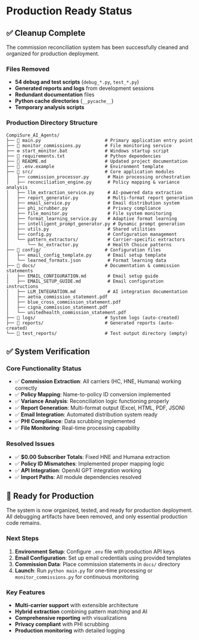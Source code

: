 # Production Ready Status

## ✅ Cleanup Complete

The commission reconciliation system has been successfully cleaned and organized for production deployment.

### Files Removed
- **54 debug and test scripts** (`debug_*.py`, `test_*.py`)
- **Generated reports and logs** from development sessions
- **Redundant documentation** files
- **Python cache directories** (`__pycache__`)
- **Temporary analysis scripts**

### Production Directory Structure

```
CompiSure_AI_Agents/
├── 🐍 main.py                        # Primary application entry point
├── 🤖 monitor_commissions.py         # File monitoring service
├── ⚙️ start_monitor.bat              # Windows startup script
├── 📝 requirements.txt               # Python dependencies
├── 📖 README.md                      # Updated project documentation
├── 🔧 .env.example                   # Environment template
├── 📁 src/                           # Core application modules
│   ├── commission_processor.py       # Main processing orchestration
│   ├── reconciliation_engine.py      # Policy mapping & variance analysis  
│   ├── llm_extraction_service.py     # AI-powered data extraction
│   ├── report_generator.py           # Multi-format report generation
│   ├── email_service.py              # Email distribution system
│   ├── phi_scrubber.py               # Privacy compliance
│   ├── file_monitor.py               # File system monitoring
│   ├── format_learning_service.py    # Adaptive format learning
│   ├── intelligent_prompt_generator.py # Dynamic prompt generation
│   ├── utils.py                      # Shared utilities
│   ├── config.py                     # Configuration management
│   └── pattern_extractors/           # Carrier-specific extractors
│       └── hc_extractor.py           # Health Choice patterns
├── 📁 config/                        # Configuration files
│   ├── email_config_template.py      # Email setup template
│   └── learned_formats.json          # Format learning data
├── 📁 docs/                          # Documentation & commission statements
│   ├── EMAIL_CONFIGURATION.md        # Email setup guide
│   ├── EMAIL_SETUP_GUIDE.md          # Email configuration instructions
│   ├── LLM_INTEGRATION.md            # AI integration documentation
│   ├── aetna_commission_statement.pdf
│   ├── blue_cross_commission_statement.pdf
│   ├── cigna_commission_statement.pdf
│   └── unitedhealth_commission_statement.pdf
├── 📁 logs/                          # System logs (auto-created)
├── 📁 reports/                       # Generated reports (auto-created)  
└── 📁 test_reports/                  # Test output directory (empty)
```

## ✅ System Verification

### Core Functionality Status
- ✅ **Commission Extraction**: All carriers (HC, HNE, Humana) working correctly
- ✅ **Policy Mapping**: Name-to-policy ID conversion implemented
- ✅ **Variance Analysis**: Reconciliation logic functioning properly
- ✅ **Report Generation**: Multi-format output (Excel, HTML, PDF, JSON)
- ✅ **Email Integration**: Automated distribution system ready
- ✅ **PHI Compliance**: Data scrubbing implemented
- ✅ **File Monitoring**: Real-time processing capability

### Resolved Issues
- ✅ **$0.00 Subscriber Totals**: Fixed HNE and Humana extraction
- ✅ **Policy ID Mismatches**: Implemented proper mapping logic
- ✅ **API Integration**: OpenAI GPT integration working
- ✅ **Import Paths**: All module dependencies resolved

## 🚀 Ready for Production

The system is now organized, tested, and ready for production deployment. All debugging artifacts have been removed, and only essential production code remains.

### Next Steps
1. **Environment Setup**: Configure `.env` file with production API keys
2. **Email Configuration**: Set up email credentials using provided templates
3. **Commission Data**: Place commission statements in `docs/` directory
4. **Launch**: Run `python main.py` for one-time processing or `monitor_commissions.py` for continuous monitoring

### Key Features
- **Multi-carrier support** with extensible architecture
- **Hybrid extraction** combining pattern matching and AI
- **Comprehensive reporting** with visualizations
- **Privacy compliant** with PHI scrubbing
- **Production monitoring** with detailed logging